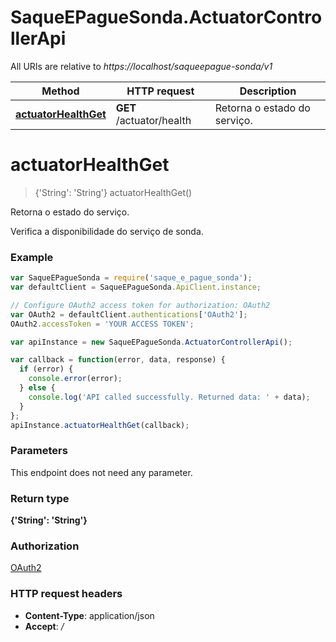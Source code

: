 # SaqueEPagueSonda.ActuatorControllerApi

All URIs are relative to *https://localhost/saqueepague-sonda/v1*

Method | HTTP request | Description
------------- | ------------- | -------------
[**actuatorHealthGet**](ActuatorControllerApi.md#actuatorHealthGet) | **GET** /actuator/health | Retorna o estado do serviço.


<a name="actuatorHealthGet"></a>
# **actuatorHealthGet**
> {&#39;String&#39;: &#39;String&#39;} actuatorHealthGet()

Retorna o estado do serviço.

Verifica a disponibilidade do serviço de sonda.

### Example
```javascript
var SaqueEPagueSonda = require('saque_e_pague_sonda');
var defaultClient = SaqueEPagueSonda.ApiClient.instance;

// Configure OAuth2 access token for authorization: OAuth2
var OAuth2 = defaultClient.authentications['OAuth2'];
OAuth2.accessToken = 'YOUR ACCESS TOKEN';

var apiInstance = new SaqueEPagueSonda.ActuatorControllerApi();

var callback = function(error, data, response) {
  if (error) {
    console.error(error);
  } else {
    console.log('API called successfully. Returned data: ' + data);
  }
};
apiInstance.actuatorHealthGet(callback);
```

### Parameters
This endpoint does not need any parameter.

### Return type

**{&#39;String&#39;: &#39;String&#39;}**

### Authorization

[OAuth2](../README.md#OAuth2)

### HTTP request headers

 - **Content-Type**: application/json
 - **Accept**: */*


